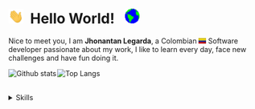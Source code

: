 # <img alt="Hi" width="30px" src="https://github.com/jzamora5/jzamora5/blob/main/assets/Hi.gif?raw=true" /> &nbsp;Hello World! &nbsp; <img alt="Earth" width="30px" src="https://github.com/jzamora5/jzamora5/blob/main/assets/Earth.gif?raw=true"/>

<p>Nice to meet you, I am <strong>Jhonantan Legarda</strong>, a Colombian <img src="https://github.com/steven-cruz/steven-cruz/blob/master/resources/colombia.jpg?raw=true" width="15px"> Software developer passionate about my work, I like to learn every day, face new challenges and have fun doing it.</p>

<img align="left" src="https://github-readme-stats.vercel.app/api?username=steven-cruz&show_icons=true" alt="Github stats" style="margin-right: 2px"/><img src="https://github-readme-stats.vercel.app/api/top-langs/?username=steven-cruz&layout=compact&langs_count=6" alt="Top Langs"/>
<br><br>
<details>
  <summary>Skills</summary>
  <p>JavaScript, Java, C#, C++, Python, PHP, HTML, CSS, SQL, Objective-C, Swift, C, C++, C, C#</p>
</details>